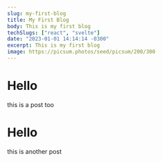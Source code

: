 ```yaml
---
slug: my-first-blog
title: My First Blog
body: This is my first blog
techSlugs: ["react", "svelte"]
date: "2023-01-01 14:14:14 -0300"
excerpt: This is my first blog
image: https://picsum.photos/seed/picsum/200/300
---
```


# Hello

this is a post too

# Hello

this is another post